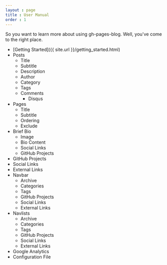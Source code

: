 ```yaml
---
layout : page
title : User Manual
order : 1
---
```


So you want to learn more about using gh-pages-blog. Well, you've come to the right place.  

* [Getting Started]({{ site.url }}/getting_started.html)
* Posts
  * Title
  * Subtitle
  * Description
  * Author
  * Category
  * Tags
  * Comments
    * Disqus
* Pages
  * Title
  * Subtitle
  * Ordering
  * Exclude
* Brief Bio
  * Image
  * Bio Content
  * Social Links
  * GitHub Projects
* GitHub Projects
* Social Links
* External Links
* Navbar
  * Archive
  * Categories
  * Tags
  * GitHub Projects
  * Social Links
  * External Links
* Navlists
  * Archive
  * Categories
  * Tags
  * GitHub Projects
  * Social Links
  * External Links
* Google Analytics
* Configuration File
